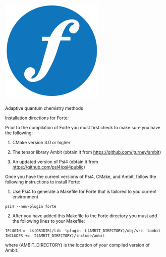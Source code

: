 ![forte](lib/forte_logo.png)
=============
Adaptive quantum chemistry methods

Installation directions for Forte:

Prior to the compilation of Forte you must first check to make sure you have the following:

1. CMake version 3.0 or higher

2. The tensor library Ambit (obtain it from https://github.com/jturney/ambit)

3. An updated version of Psi4 (obtain it from https://github.com/psi4/psi4public)

Once you have the current versions of Psi4, CMake, and Ambit, follow the following instructions to install Forte:

1. Use Psi4 to generate a Makefile for Forte that is tailored to you current environment
```
psi4 --new-plugin forte
```

2. After you have added this Makefile to the Forte directory you must add the following lines to your Makefile:
```
IPLUGIN = -L$(OBJDIR)/lib -lplugin -L(AMBIT_DIRECTORY)/obj/src -lambit
INCLUDES += -I(AMBIT_DIRECTORY)/include/ambit
```
where (AMBIT_DIRECTORY) is the location of your compiled version of Ambit.
